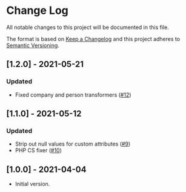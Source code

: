 # Change Log
All notable changes to this project will be documented in this file.

The format is based on [Keep a Changelog](http://keepachangelog.com/)
and this project adheres to [Semantic Versioning](http://semver.org/).

## [1.2.0] - 2021-05-21

### Updated
- Fixed company and person transformers ([#12](https://github.com/testmonitor/custify-client/pull/12))

## [1.1.0] - 2021-05-12

### Updated
- Strip out null values for custom attributes ([#9](https://github.com/testmonitor/custify-client/pull/9))
- PHP CS fixer ([#10](https://github.com/testmonitor/custify-client/pull/10))

## [1.0.0] - 2021-04-04

- Initial version.

